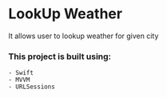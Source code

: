 # LookUp Weather
It allows user to lookup weather for given city


### This project is built using:

    - Swift
    - MVVM 
    - URLSessions
